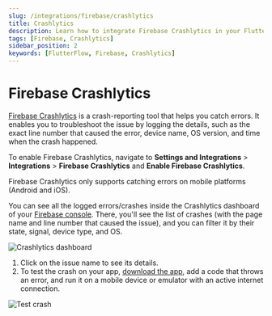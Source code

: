 ```yaml
---
slug: /integrations/firebase/crashlytics
title: Crashlytics
description: Learn how to integrate Firebase Crashlytics in your FlutterFlow app.
tags: [Firebase, Crashlytics]
sidebar_position: 2
keywords: [FlutterFlow, Firebase, Crashlytics]
---
```


# Firebase Crashlytics
[Firebase Crashlytics](https://firebase.google.com/products/crashlytics) is a crash-reporting tool that helps you catch errors. It enables you to troubleshoot the issue by logging the details, such as the exact line number that caused the error, device name, OS version, and time when the crash happened.

To enable Firebase Crashlytics, navigate to **Settings and Integrations** > **Integrations** > **Firebase Crashlytics** and **Enable Firebase Crashlytics**.

Firebase Crashlytics only supports catching errors on mobile platforms (Android and iOS).

You can see all the logged errors/crashes inside the Crashlytics dashboard of your [Firebase console](https://console.firebase.google.com/). There, you'll see the list of crashes (with the page name and line number that caused the issue), and you can filter it by their state, signal, device type, and OS.

![Crashlytics dashboard](imgs/crashlytics-dashboard.avif)

1. Click on the issue name to see its details.
2. To test the crash on your app, [download the app](../../testing-deployment-publishing/exporting-code/ff-cli.md), add a code that throws an error, and run it on a mobile device or emulator with an active internet connection.

![Test crash](imgs/test-crash.avif)